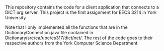 This repository contains the code for a client application that connects to a DICT.org server. This project is the first assignment for EECS 3214 in York University.

Note that I only implemented all the functions that are in the DictionaryConnection.java file contained in Dictionary/src/ca/ubc/cs317/dict/net/. The rest of the code goes to their respective authors from the York Computer Science Department.
